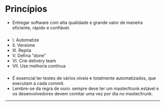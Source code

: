 # Princípios

* Entregar software com alta qualidade e grande valor de maneira eficiente, rápido e confiável.

### 

* I. Automatize
* II. Versione 
* III. Repita
* V. Defina "done"
* VI. Crie delivery team
* VII. Use melhoria contínua

### 

* É essencial ter testes de vários níveis e totalmente automatizados, que executam a cada commit.
* Lembre-se da regra de ouro: sempre deve ter um master/trunk estável e os desenvolvedores devem comitar uma vez por dia no master/trunk.

---
